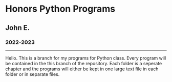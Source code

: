 # Honors Python Programs
## John E.
### 2022-2023
---
Hello. This is a branch for my programs for Python class. Every program will be contained in the this branch of the repository. Each folder is a seperate chapter and the programs will either be kept in one large text file in each folder or in separate files.
